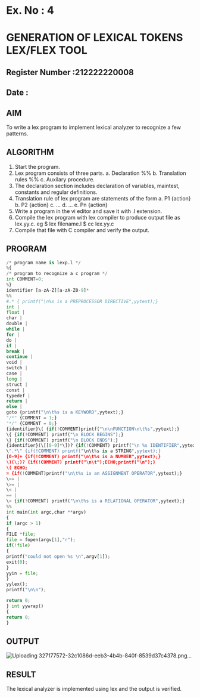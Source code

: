 # Ex. No : 4	
# GENERATION OF LEXICAL TOKENS LEX/FLEX TOOL
## Register Number :212222220008
## Date : 

## AIM   
To write a lex program to implement lexical analyzer to recognize a few patterns.

## ALGORITHM
1.	Start the program.
2.	Lex program consists of three parts.
    a.	Declaration %%
    b.	Translation rules %%
    c.	Auxilary procedure.
3.	The declaration section includes declaration of variables, maintest, constants and regular definitions.
4.	Translation rule of lex program are statements of the form
    a.	P1 {action}
    b.	P2 {action}
    c.	…
    d.	…
    e.	Pn {action}
5.	Write a program in the vi editor and save it with .l extension.
6.	Compile the lex program with lex compiler to produce output file as lex.yy.c. eg $ lex filename.l $ cc lex.yy.c
7.	Compile that file with C compiler and verify the output.

## PROGRAM
```py
/* program name is lexp.l */ 
%{ 
/* program to recognize a c program */ 
int COMMENT=0; 
%} 
identifier [a-zA-Z][a-zA-Z0-9]* 
%% 
#.* { printf("\n%s is a PREPROCESSOR DIRECTIVE",yytext);} 
int | 
float | 
char | 
double | 
while | 
for | 
do | 
if | 
break | 
continue | 
void | 
switch | 
case | 
long | 
struct | 
const | 
typedef | 
return | 
else | 
goto {printf("\n\t%s is a KEYWORD",yytext);} 
"/*" {COMMENT = 1;}  
"*/" {COMMENT = 0;} 
{identifier}\( {if(!COMMENT)printf("\n\nFUNCTION\n\t%s",yytext);} 
\{ {if(!COMMENT) printf("\n BLOCK BEGINS");} 
\} {if(!COMMENT) printf("\n BLOCK ENDS");} 
{identifier}(\[[0-9]*\])? {if(!COMMENT) printf("\n %s IDENTIFIER",yytext);} 
\".*\" {if(!COMMENT) printf("\n\t%s is a STRING",yytext);} 
[0-9]+ {if(!COMMENT) printf("\n\t%s is a NUMBER",yytext);} 
\)(\;)? {if(!COMMENT) printf("\n\t");ECHO;printf("\n");} 
\( ECHO; 
= {if(!COMMENT)printf("\n\t%s is an ASSIGNMENT OPERATOR",yytext);} 
\<= | 
\>= | 
\< | 
== | 
\> {if(!COMMENT) printf("\n\t%s is a RELATIONAL OPERATOR",yytext);} 
%% 
int main(int argc,char **argv) 
{ 
if (argc > 1) 
{ 
FILE *file; 
file = fopen(argv[1],"r"); 
if(!file) 
{ 
printf("could not open %s \n",argv[1]); 
exit(0); 
} 
yyin = file; 
} 
yylex(); 
printf("\n\n"); 

return 0; 
} int yywrap() 
{ 
return 0; 
}
```


## OUTPUT 
![Uploading 327177572-32c1086d-eeb3-4b4b-840f-8539d37c4378.png…]()




## RESULT
The lexical analyzer is implemented using lex and the output is verified.
